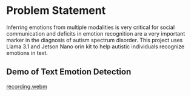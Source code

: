# Problem Statement
Inferring emotions from multiple modalities is very critical for social communication and deficits in emotion recognition are a very important marker in the diagnosis of autism spectrum disorder. This project uses Llama 3.1 and Jetson Nano orin kit to help autistic individuals recognize emotions in text.

## Demo of Text Emotion Detection
[recording.webm](https://github.com/user-attachments/assets/25ec9597-b60d-4cb4-ab71-163bfc522af8)
